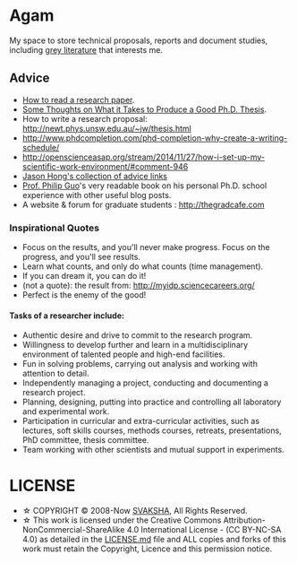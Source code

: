 # Agam

My space to store technical proposals, reports and document studies, including [grey literature](https://en.wikipedia.org/wiki/Grey_literature) that interests me.

## Advice
+ [How to read a research paper](http://cseweb.ucsd.edu/~wgg/CSE210/howtoread.html).
+ [Some Thoughts on What it Takes to Produce a Good Ph.D. Thesis](https://engineering.purdue.edu/kak/HowToPhD.pdf).
+ How to write a research proposal: http://newt.phys.unsw.edu.au/~jw/thesis.html
+ http://www.phdcompletion.com/phd-completion-why-create-a-writing-schedule/
+ http://openscienceasap.org/stream/2014/11/27/how-i-set-up-my-scientific-work-environment/#comment-946
+ [Jason Hong's collection of advice links](http://www.cs.cmu.edu/~jasonh/advice.html)
+ [Prof. Philip Guo](http://pgbovine.net/PhD-memoir.htm)'s very readable book on his personal Ph.D. school experience with other useful blog posts.
+ A website & forum for graduate students : http://thegradcafe.com 

### Inspirational Quotes
+ Focus on the results, and you'll never make progress. Focus on the progress, and you'll see results.
+ Learn what counts, and only do what counts (time management).
+ If you can dream it, you can do it!
+ (not a quote): the result from: http://myidp.sciencecareers.org/ 
+ Perfect is the enemy of the good!

#### Tasks of a researcher include:
* Authentic desire and drive to commit to the research program.
* Willingness to develop further and learn in a multidisciplinary environment of talented people and high-end facilities.
* Fun in solving problems, carrying out analysis and working with attention to detail.
* Independently managing a project, conducting and documenting a research project.
* Planning, designing, putting into practice and controlling all laboratory and experimental work.
* Participation in curricular and extra-curricular activities, such as lectures, soft skills courses, methods courses, retreats, presentations, PhD committee, thesis committee.
* Team working with other scientists and mutual support in experiments.


# LICENSE 
+ ☆ COPYRIGHT © 2008-Now [SVAKSHA](http://svaksha.com/pages/Bio), All Rights Reserved. 
+ ☆ This work is licensed under the Creative Commons Attribution-NonCommercial-ShareAlike 4.0 International License - (CC BY-NC-SA 4.0) as detailed in the [LICENSE.md](https://github.com/svaksha/aksh/blob/master/LICENSE.md) file and ALL copies and forks of this work must retain the Copyright, Licence and this permission notice.


